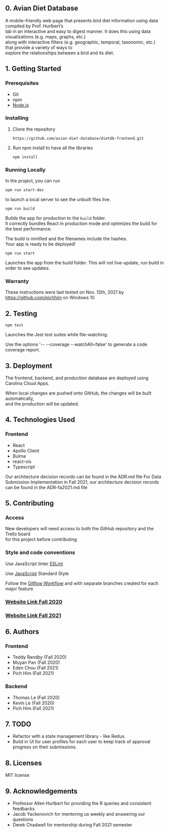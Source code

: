## 0. Avian Diet Database

A mobile-friendly web page that presents bird diet information using  data compiled by Prof. Hurlbert’s <br />lab in an interactive and easy to digest manner. It does this using data visualizations (e.g. maps, graphs, etc.)<br /> along with interactive filters (e.g. geographic, temporal, taxonomic, etc.) that provide a variety of ways to <br />explore the relationships between a bird and its diet.

## 1. Getting Started
### Prerequisites
- Git
- npm
- [Node.js](https://nodejs.org/en/)

### Installing
1. Clone the repository
    
    `https://github.com/avian-diet-database/dietdb-frontend.git`

2. Run npm install to have all the libraries

    `npm install`

### Running Locally
In the project, you can run 

`npm run start-dev`

to launch a local server to see the unbuilt files live.

`npm run build`

Builds the app for production to the `build` folder.<br />
It correctly bundles React in production mode and optimizes the build for the best performance.

The build is minified and the filenames include the hashes.<br />
Your app is ready to be deployed!

`npm run start`

Launches the app from the build folder. This will not live-update, run build in order to see updates.



### Warranty
These instructions were last tested on Nov. 12th, 2021 by https://github.com/pichhim on Windows 10

## 2. Testing 
`npm test`

Launches the Jest test suites while file-watching.<br />

Use the options '-- --coverage --watchAll=false' to generate a code coverage report.

## 3. Deployment

The frontend, backend, and production database are deployed using Carolina Cloud Apps. 

When local changes are pushed onto GitHub, the changes will be built automatically,<br /> and the production will be updated. 


## 4. Technologies Used

### Frontend
- React
- Apollo Client
- Bulma 
- react-vis
- Typescript

Our architecture decision records can be found in the ADR.md file
For Data Submission Implementation in Fall 2021, our architecture decision records can be found in the ADR-fa2021.md file


## 5. Contributing
### Access
New developers will need access to both the GitHub repository and the Trello board <br />for this project before contributing
### Style and code conventions
Use JavaScript linter [ESLint](https://eslint.org/)

Use [JavaScript](https://standardjs.com/) Standard Style

Follow the [Gitflow Workflow](https://www.atlassian.com/git/tutorials/comparing-workflows/gitflow-workflow) and with separate branches created for each major feature

### [Website Link Fall 2020](https://comp523fa2020.github.io/Overview/)
### [Website Link Fall 2021](https://tarheels.live/comp523project/)

## 6. Authors

### Frontend
- Teddy Randby (Fall 2020)
- Muyan Pan (Fall 2020)
- Eden Chou (Fall 2021)
- Pich Him (Fall 2021)

### Backend
- Thomas Le (Fall 2020)
- Kevin Le (Fall 2020)
- Pich Him (Fall 2021)

## 7. TODO
- Refactor with a state management library - like Redux. 
- Build in UI for user profiles for each user to keep track of approval progress on their submissions.

## 8. Licenses

MIT license



## 9. Acknowledgements

- Professor Allen Hurlbert for providing the R queries and consistent feedbacks
- Jacob Yackenovich for mentoring us weekly and answering our questions
- Derek Chadwell for mentorship during Fall 2021 semester
